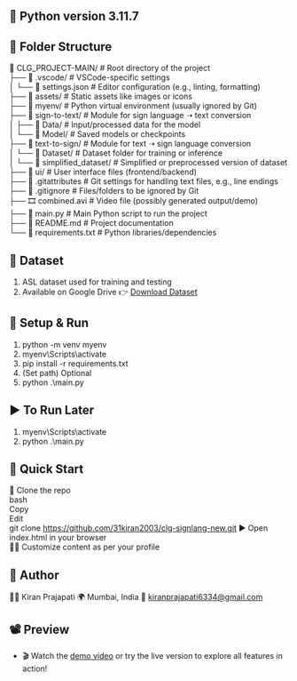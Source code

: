## 🐍 Python version 3.11.7

## 📂 Folder Structure
📁 CLG_PROJECT-MAIN/                        # Root directory of the project<br>
├── 📁 .vscode/                            # VSCode-specific settings<br>
│   └── 📄 settings.json                   # Editor configuration (e.g., linting, formatting)<br>
├── 📁 assets/                             # Static assets like images or icons<br>
├── 📁 myenv/                              # Python virtual environment (usually ignored by Git)<br>
├── 📁 sign-to-text/                       # Module for sign language ➝ text conversion<br>
│   ├── 📁 Data/                           # Input/processed data for the model<br>
│   └── 📁 Model/                          # Saved models or checkpoints<br>
├── 📁 text-to-sign/                       # Module for text ➝ sign language conversion<br>
│   └── 📁 Dataset/                        # Dataset folder for training or inference<br>
│       └── 📁 simplified_dataset/         # Simplified or preprocessed version of dataset<br>
├── 📁 ui/                                 # User interface files (frontend/backend)<br>
├── 📄 .gitattributes                      # Git settings for handling text files, e.g., line endings<br>
├── 📄 .gitignore                          # Files/folders to be ignored by Git<br>
├── 🎞️ combined.avi                        # Video file (possibly generated output/demo)<br>
├── 🐍 main.py                             # Main Python script to run the project<br>
├── 📘 README.md                           # Project documentation<br>
└── 📄 requirements.txt                    # Python libraries/dependencies<br>



## 📂 Dataset
1. ASL dataset used for training and testing<br>
2. Available on Google Drive 👉 [Download Dataset](https://drive.google.com/drive/folders/1JJAsT6jfaDrJfbAN0opFF_okpy-qUBs6?usp=drive_link)
 
## 🚀 Setup & Run
1. python -m venv myenv<br>
2. myenv\Scripts\activate<br>
3. pip install -r requirements.txt<br>
4. (Set path) Optional<br>
5. python .\main.py

## ▶️ To Run Later
1. myenv\Scripts\activate<br>
2. python .\main.py

## 🚀 Quick Start
📁 Clone the repo<br>
bash<br>
Copy<br>
Edit<br>
git clone https://github.com/31kiran2003/clg-signlang-new.git
▶️ Open index.html in your browser<br>
🧑‍🎨 Customize content as per your profile<br>

## 👤 Author
🙋‍♂️ Kiran Prajapati
🌍 Mumbai, India
📧 kiranprajapati6334@gmail.com

## 📽️ Preview
* 🎬 Watch the [demo video](https://github.com/user-attachments/assets/731b240d-5061-43b7-b88b-c1c0719810d9) or try the live version to explore all features in action!<br>

